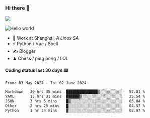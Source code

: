 ### Hi there 👋
![](https://komarev.com/ghpvc/?username=Xuhandsome)


<img src="https://github-readme-stats.vercel.app/api?username=XuHandsome&show_icons=true&theme=merko" alt="Hello world">

<br/>

- 🍻  Work at Shanghai, _A Linux SA_
- ⚡  Python / Vue / Shell
- ✍️  Blogger
- ♟  Chess / ping pong / LOL

#### Coding status last 30 days ⌨️

<!--START_SECTION:waka-->

```txt
From: 03 May 2024 - To: 02 June 2024

Markdown   30 hrs 35 mins  ██████████████▒░░░░░░░░░░   57.81 %
YAML       13 hrs 31 mins  ██████▒░░░░░░░░░░░░░░░░░░   25.54 %
JSON       3 hrs 5 mins    █▒░░░░░░░░░░░░░░░░░░░░░░░   05.84 %
Other      2 hrs 25 mins   █░░░░░░░░░░░░░░░░░░░░░░░░   04.57 %
Python     1 hr 34 mins    ▓░░░░░░░░░░░░░░░░░░░░░░░░   02.97 %
```

<!--END_SECTION:waka-->
